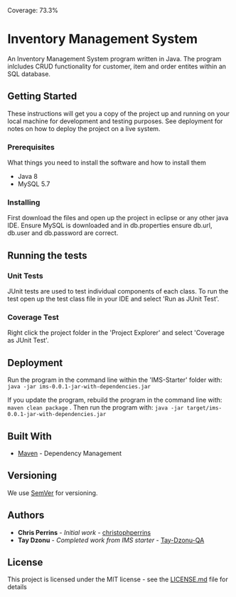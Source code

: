 Coverage: 73.3%
# Inventory Management System

An Inventory Management System program written in Java. The program inlcludes CRUD functionality for customer, item and order entites within an SQL database.

## Getting Started

These instructions will get you a copy of the project up and running on your local machine for development and testing purposes. See deployment for notes on how to deploy the project on a live system.

### Prerequisites

What things you need to install the software and how to install them
* Java 8
* MySQL 5.7


### Installing

First download the files and open up the project in eclipse or any other java IDE. 
Ensure MySQL is downloaded and in db.properties ensure db.url, db.user and db.password are correct.


## Running the tests


### Unit Tests 

JUnit tests are used to test individual components of each class.
To run the test open up the test class file in your IDE and select 'Run as JUnit Test'.

### Coverage Test

Right click the project folder in the 'Project Explorer' and select 'Coverage as JUnit Test'.


## Deployment

Run the program in the command line within the 'IMS-Starter' folder with:
``
java -jar ims-0.0.1-jar-with-dependencies.jar
``

If you update the program, rebuild the program in the command line with:
``
maven clean package
``
.
Then run the program with:
``
java -jar target/ims-0.0.1-jar-with-dependencies.jar
``

## Built With

* [Maven](https://maven.apache.org/) - Dependency Management

## Versioning

We use [SemVer](http://semver.org/) for versioning.

## Authors

* **Chris Perrins** - *Initial work* - [christophperrins](https://github.com/christophperrins)
* **Tay Dzonu** - *Completed work from IMS starter* - [Tay-Dzonu-QA](https://github.com/Tay-Dzonu-QA)

## License

This project is licensed under the MIT license - see the [LICENSE.md](LICENSE.md) file for details 
